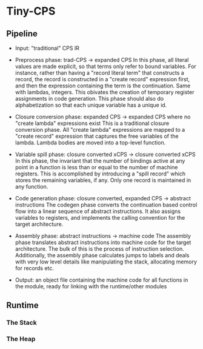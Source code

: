 # Tiny-CPS

## Pipeline
- Input: "traditional" CPS IR

- Preprocess phase: trad-CPS → expanded CPS
    In this phase, all literal values are made explicit, so that terms only refer to bound variables.
    For instance, rather than having a "record literal term" that constructs a record, the record is constructed in a "create record" expression first, and then the expression containing the term is the continuation. Same with lambdas, integers.
    This obivates the creation of temporary register assignments in code generation.
    This phase should also do alphabetization so that each unique variable has a unique id.

- Closure conversion phase: expanded CPS → expanded CPS where no "create lambda" expressions exist
    This is a traditional closure conversion phase. All "create lambda" expressions are mapped to a "create record" expression that captures the free variables of the lambda. Lambda bodies are moved into a top-level function.

- Variable spill phase: closure converted xCPS → closure converted xCPS
    In this phase, the invariant that the number of bindings active at any point in a function is less than or equal to the number of machine registers. This is accomplished by introducing a "spill record" which stores the remaining variables, if any. Only one record is maintained in any function.

- Code generation phase: closure converted, expanded CPS → abstract instructions
    The codegen phase converts the continuation based control flow into a linear sequence of abstract instructions. It also assigns variables to registers, and implements the calling convention for the target architecture.

- Assembly phase: abstract instructions -> machine code
    The assembly phase translates abstract instructions into machine code for the target architecture. The bulk of this is the process of instruction selection. Additionally, the assembly phase calculates jumps to labels and deals with very low level details like manipulating the stack, allocating memory for records etc.

- Output: an object file containing the machine code for all functions in the module, ready for linking with the runtime/other modules

## Runtime
### The Stack

### The Heap
